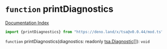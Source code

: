 # `function` printDiagnostics

[Documentation Index](../README.md)

```ts
import {printDiagnostics} from "https://deno.land/x/tsa@v0.0.44/mod.ts"
```

`function` printDiagnostics(diagnostics: readonly [tsa.Diagnostic](../interface.Diagnostic/README.md)\[]): `void`

